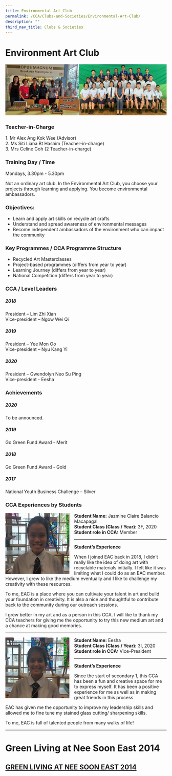 ```yaml
---
title: Environmental Art Club
permalink: /CCA/Clubs-and-Societies/Environmental-Art-Club/
description: ""
third_nav_title: Clubs & Societies
---
```

Environment Art Club
====================
![](/images/artclub.png)

### Teacher-in-Charge

1. Mr Alex Ang Kok Wee (Advisor)  
2. Ms Siti Liana Bt Hashim (Teacher-in-charge)  
3. Mrs Celine Goh (2 Teacher-in-charge)

### Training Day / Time

Mondays, 3.30pm - 5.30pm  
  
Not an ordinary art club. In the Environmental Art Club, you choose your projects through learning and applying. You become environmental ambassadors.

### Objectives:

*   Learn and apply art skills on recycle art crafts
*   Understand and spread awareness of environmental messages
*   Become independent ambassadors of the environment who can impact the community

### Key Programmes / CCA Programme Structure


*   Recycled Art Masterclasses
*   Project-based programmes (differs from year to year)
*   Learning Journey (differs from year to year)
*   National Competition (differs from year to year)

### CCA / Level Leaders

##### 2018

President – Lim Zhi Xian  
Vice-president – Ngow Wei Qi  
  

##### 2019

President – Yee Mon Oo  
Vice-president – Nyu Kang Yi  
  

##### 2020

President – Gwendolyn Neo Su Ping  
Vice-president - Eesha

### Achievements

##### 2020

To be announced.  
  

##### 2019

Go Green Fund Award - Merit  
  

##### 2018

Go Green Fund Award - Gold  
  

##### 2017

National Youth Business Challenge – Silver

### CCA Experiences by Students

<img src="/images/EAC%208.png" style="width:200px;height:190px;margin-right:15px;" align = "left">  


<b>Student Name:</b> Jazmine Claire Balancio Macapagal <br>
<b>Student Class (Class / Year):</b> 3F, 2020 <br>
<b>Student role in CCA:</b> Member

----
<b>Student’s Experience</b>

  

When I joined EAC back in 2018, I didn’t really like the idea of doing art with recyclable materials initially. I felt like it was limiting what I could do as an EAC member. However, I grew to like the medium eventually and I like to challenge my creativity with these resources.

  

To me, EAC is a place where you can cultivate your talent in art and build your foundation in creativity. It is also a nice and thoughtful to contribute back to the community during our outreach sessions.

  

I grew better in my art and as a person in this CCA. I will like to thank my CCA teachers for giving me the opportunity to try this new medium art and a chance at making good memories.

----

<img src="/images/EAC%209.png" style="width:200px;height:190px;margin-right:15px;" align = "left">

<b>Student Name:</b> Eesha <br>
<b>Student Class (Class / Year):</b> 3I, 2020 <br>
<b>Student role in CCA:</b> Vice-President

---

<b>Student’s Experience</b>

  

Since the start of secondary 1, this CCA has been a fun and creative space for me to express myself. It has been a positive experience for me as well as in making great friends in this process.

  

EAC has given me the opportunity to improve my leadership skills and allowed me to fine tune my stained glass cutting/ sharpening skills.

  

To me, EAC is full of talented people from many walks of life!

-----


Green Living at Nee Soon East 2014
==================================




## [GREEN LIVING AT NEE SOON EAST 2014](/Green-Living-at-Nee-Soon-East-2014/permalink/)